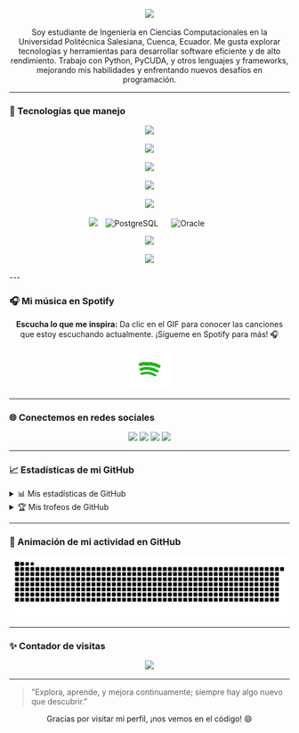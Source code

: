 <p align="center">
  <img src="https://capsule-render.vercel.app/api?type=waving&height=200&text=¡Hola!%20Soy%20Kaar%20Joseph%20👋&fontAlign=50&fontAlignY=40&color=gradient"/>
</p>

<p align="center">
  Soy estudiante de Ingeniería en Ciencias Computacionales en la Universidad Politécnica Salesiana, Cuenca, Ecuador. Me gusta explorar tecnologías y herramientas para desarrollar software eficiente y de alto rendimiento. Trabajo con Python, PyCUDA, y otros lenguajes y frameworks, mejorando mis habilidades y enfrentando nuevos desafíos en programación.
</p>

---

### 🚀 Tecnologías que manejo
<p align="center"> <img src="https://capsule-render.vercel.app/api?type=rect&color=gradient&height=25&section=header&text=Lenguajes%20de%20Programación&fontSize=15&fontColor=fff"/> </p> <p align="center"> <img src="https://skillicons.dev/icons?i=python,java,cpp,js,ts,html,css&theme=dark"/> </p> <p align="center"> <img src="https://capsule-render.vercel.app/api?type=rect&color=gradient&height=25&section=header&text=Frameworks%20y%20Librerías&fontSize=15&fontColor=fff"/> </p> <p align="center"> <img src="https://skillicons.dev/icons?i=angular,flask,django,spring,opencv,firebase&theme=dark"/> </p> <p align="center"> <img src="https://capsule-render.vercel.app/api?type=rect&color=gradient&height=25&section=header&text=Bases%20de%20Datos&fontSize=15&fontColor=fff"/> </p> <p align="center"> <img src="https://skillicons.dev/icons?i=mysql,mongodb,sqlite&theme=dark"/> <img src="https://img.icons8.com/color/48/000000/postgreesql.png" alt="PostgreSQL" style="margin: 0 10px;"/> <img src="https://img.icons8.com/color/48/000000/oracle-logo.png" alt="Oracle" style="margin: 0 10px;"/> </p> <p align="center"> <img src="https://capsule-render.vercel.app/api?type=rect&color=gradient&height=25&section=header&text=Herramientas%20y%20Entornos%20de%20Desarrollo&fontSize=15&fontColor=fff"/> </p> <p align="center"> <img src="https://skillicons.dev/icons?i=anaconda,jupyter,androidstudio,vscode,visualstudio,eclipse,docker,git,linux&theme=dark"/> </p>
---

### 🎧 Mi música en Spotify
<p align="center">
  <strong>Escucha lo que me inspira:</strong> Da clic en el GIF para conocer las canciones que estoy escuchando actualmente. ¡Sígueme en Spotify para más! 🎧
</p>

<p align="center">
  <a href="https://open.spotify.com/user/22uk6twzqkczc4hvfa3rorf6q" target="_blank">
    <img src="spotifyVF.gif" width="15%" alt="Mi música en Spotify">
  </a>
</p>


---

### 🌐 Conectemos en redes sociales
<p align="center">
  <a href="https://www.linkedin.com/in/kaar-joseph-5612481a2/"><img src="https://img.shields.io/badge/LinkedIn-0077B5?style=for-the-badge&logo=linkedin&logoColor=white"/></a>
  <a href="https://github.com/KaarJoseph"><img src="https://img.shields.io/badge/GitHub-000000?style=for-the-badge&logo=github&logoColor=white"/></a>
  <a href="https://www.facebook.com/KaarUnkuchSaant"><img src="https://img.shields.io/badge/Facebook-1877F2?style=for-the-badge&logo=facebook&logoColor=white"/></a>
  <a href="https://www.instagram.com/kaar_joseph/"><img src="https://img.shields.io/badge/Instagram-E4405F?style=for-the-badge&logo=instagram&logoColor=white"/></a>
</p>

---

### 📈 Estadísticas de mi GitHub
<details>
  <summary>📊 Mis estadísticas de GitHub</summary>
  <p align="center">
    <img src="https://github-readme-stats.vercel.app/api?username=KaarJoseph&show_icons=true&theme=radical&count_private=true&hide=prs"/>
  </p>
</details>

<details>
  <summary>🏆 Mis trofeos de GitHub</summary>
  <p align="center">
    <img src="https://github-profile-trophy.vercel.app/?username=KaarJoseph&theme=gruvbox&no-bg=true&margin-w=15&margin-h=15"/>
  </p>
</details>

---

### 🐍 Animación de mi actividad en GitHub
<p align="center">
  <img src="https://raw.githubusercontent.com/KaarJoseph/KaarJoseph/output/github-contribution-grid-snake-dark.svg" alt="GitHub Snake Animation">
</p>

---

### ✨ Contador de visitas
<p align="center">
  <img src="https://komarev.com/ghpvc/?username=KaarJoseph&label=Visitas%20al%20perfil&color=ff69b4&style=flat"/>
</p>

---

> "Explora, aprende, y mejora continuamente; siempre hay algo nuevo que descubrir."

<p align="center">Gracias por visitar mi perfil, ¡nos vemos en el código! 😄</p>

